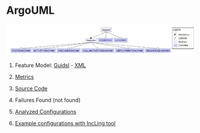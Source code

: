 # ArgoUML

![image](https://raw.githubusercontent.com/fischerJF/challenge/master/featureModel/ArgoUML.JPG)

1. Feature Model: [Guidsl](https://github.com/fischerJF/challenge/blob/master/workspace_IncLing/argouml-spl-master/model.xml) - [XML](https://github.com/fischerJF/challenge/blob/master/workspace_IncLing/argouml-spl-master/modified-model.m)

2. [Metrics](https://github.com/fischerJF/challenge/blob/master/metrics/ArgoUML.csv)

3. [Source Code](https://github.com/fischerJF/challenge/tree/master/workspace_IncLing/argouml-spl-master)

4. Failures Found (not found)

5. [Analyzed Configurations](https://github.com/fischerJF/challenge/tree/master/workspace_IncLing/Tools/All_valid_conf/ArgoUML/products)
 
6. [Example configurations with IncLing tool](https://github.com/fischerJF/challenge/tree/master/workspace_IncLing/Tools/IncLing/ArgoUML/products)
